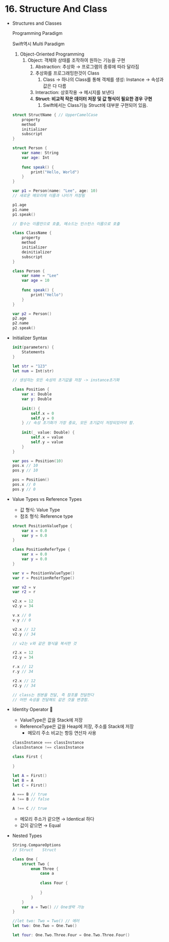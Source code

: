 # 16. Structure And Class

- Structures and Classes

    Programming Paradigm

    Swift역시 Multi Paradigm

    1. Object-Oriented Programming
        1. Object: 객체와 상태를 조작하여 원하는 기능을 구현
            1. Abstraction: 추상화 → 프로그램의 종류에 따라 달라짐
            2. 추상화를 프로그래밍한것이 Class
                1. Class → 하나의 Class를 통해 객체를 생성: Instance → 속성과 값은 다 다름
            3. Interaction: 상호작용 → 메시지를 보낸다
            4. **Struct: 비교적 작은 데이터 저장 및 값 형식이 필요한 경우 구현**
                1. Swift에서는 Class기능 Struct에 대부분 구현되어 있음.

    ```swift
    struct StructName { // UpperCamelCase
        property
        method
        initializer
        subscript
    }
    ```

    ```swift
    struct Person {
        var name: String
        var age: Int
        
        func speak() {
            print("Hello, World")
        }
    }

    var p1 = Person(name: "Lee", age: 10)
    // 새로운 메모리에 이름과 나이가 저장됨

    p1.age
    p1.name
    p1.speak()

    // 함수는 이름만으로 호출, 메소드는 인스턴스 이름으로 호출
    ```

    ```swift
    class ClassName {
        property
        method
        initializer
        deinitializer
        subscript
    }
    ```

    ```swift
    class Person {
        var name = "Lee"
        var age = 10
        
        func speak() {
            print("Hello")
        }
    }

    var p2 = Person()
    p2.age
    p2.name
    p2.speak()
    ```

- Initializer Syntax

    ```swift
    init(parameters) {
        Statements
    }
    ```

    ```swift
    let str = "123"
    let num = Int(str)

    // 생성자는 모든 속성의 초기값을 저장 -> instance초기화

    class Position {
        var x: Double
        var y: Double
        
        init() {
            self.x = 0
            self.y = 0
        } // 속성 초기화가 가장 중요, 모든 초기값이 저장되있어야 함.
        
        init(_ value: Double) {
            self.x = value
            self.y = value
        }
    }

    var pos = Position(10)
    pos.x // 10
    pos.y // 10

    pos = Position()
    pos.x // 0
    pos.y // 0
    ```

- Value Types vs Reference Types
    - 값 형식: Value Type
    - 참조 형식: Reference type

    ```swift
    struct PositionValueType {
        var x = 0.0
        var y = 0.0
    }

    class PositionReferType {
        var x = 0.0
        var y = 0.0
    }

    var v = PositionValueType()
    var r = PositionReferType()

    var v2 = v
    var r2 = r

    v2.x = 12
    v2.y = 34

    v.x // 0
    v.y // 0

    v2.x // 12
    v2.y // 34

    // v2는 v와 같은 형식을 복사한 것

    r2.x = 12
    r2.y = 34

    r.x // 12
    r.y // 34

    r2.x // 12
    r2.y // 34

    // class는 원본을 전달, 즉 참조를 전달한다
    // 어떤 속성을 전달해도 같은 것을 변경함.
    ```

- Identity Operator 🥕
    - ValueType은 값을 Stack에 저장
    - ReferenceType은 값을 Heap에 저장, 주소를 Stack에 저장
        - 메모리 주소 비교는 항등 연산자 사용

    ```swift
    classInstance === classInstance
    classInstance !== classInstance
    ```

    ```swift
    class First {
        
    }

    let A = First()
    let B = A
    let C = First()

    A === B // true
    A !== B // false

    A !== C // true
    ```

    - 메모리 주소가 같으면 → Identical 하다
    - 값이 같으면 → Equal
- Nested Types

    ```swift
    String.CompareOptions
    // Struct    Struct
    ```

    ```swift
    class One {
        struct Two {
            enum Three {
                case a
                
                class Four {
                    
                }
            }
        }
        var a = Two() // One생략 가능
    }

    //let two: Two = Two() // 에러
    let two: One.Two = One.Two()

    let four: One.Two.Three.Four = One.Two.Three.Four()
    ```

    ```swift

    ```
